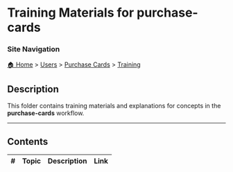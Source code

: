 # Training Materials for purchase-cards

### Site Navigation
[🏠 Home](../../../README.md) > [Users](../../README.md) > [Purchase Cards](../README.md) > [Training](README.md)

## Description

This folder contains training materials and explanations for concepts in the **purchase-cards** workflow.

---

## Contents

| **#** | **Topic** | **Description** | **Link** |
|---|---|---|---|